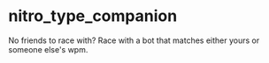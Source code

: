 # nitro_type_companion
No friends to race with? Race with a bot that matches either yours or someone else's wpm.
